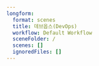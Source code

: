 ```yaml
---
longform:
  format: scenes
  title: 데브옵스(DevOps)
  workflow: Default Workflow
  sceneFolder: /
  scenes: []
  ignoredFiles: []
---
```

